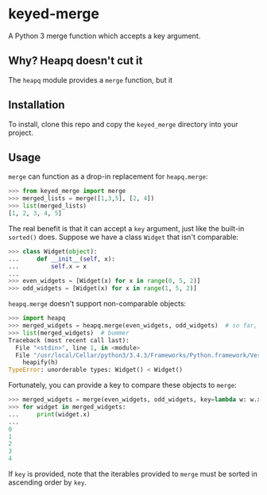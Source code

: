 # keyed-merge
A Python 3 merge function which accepts a key argument.


## Why? Heapq doesn't cut it
The `heapq` module provides a `merge` function, but it 

## Installation
To install, clone this repo and copy the `keyed_merge` directory into your project.

## Usage
`merge` can function as a drop-in replacement for `heapq.merge`:

```python
>>> from keyed_merge import merge
>>> merged_lists = merge([1,3,5], [2, 4])
>>> list(merged_lists)
[1, 2, 3, 4, 5]
```

The real benefit is that it can accept a `key` argument, just like the built-in `sorted()` does. Suppose we have a class `Widget` that isn't comparable:

```python
>>> class Widget(object):
...     def __init__(self, x):
...         self.x = x
...
>>> even_widgets = [Widget(x) for x in range(0, 5, 2)]
>>> odd_widgets = [Widget(x) for x in range(1, 5, 2)]
```

`heapq.merge` doesn't support non-comparable objects:
```python
>>> import heapq
>>> merged_widgets = heapq.merge(even_widgets, odd_widgets)  # so far, so good
>>> list(merged_widgets)  # bummer
Traceback (most recent call last):
  File "<stdin>", line 1, in <module>
  File "/usr/local/Cellar/python3/3.4.3/Frameworks/Python.framework/Versions/3.4/lib/python3.4/heapq.py", line 371, in merge
    heapify(h)
TypeError: unorderable types: Widget() < Widget()
```

Fortunately, you can provide a key to compare these objects to `merge`:
```python
>>> merged_widgets = merge(even_widgets, odd_widgets, key=lambda w: w.x)
>>> for widget in merged_widgets:
...     print(widget.x)
...
0
1
2
3
4
```

If `key` is provided, note that the iterables provided to `merge` must be sorted in ascending order by `key`.